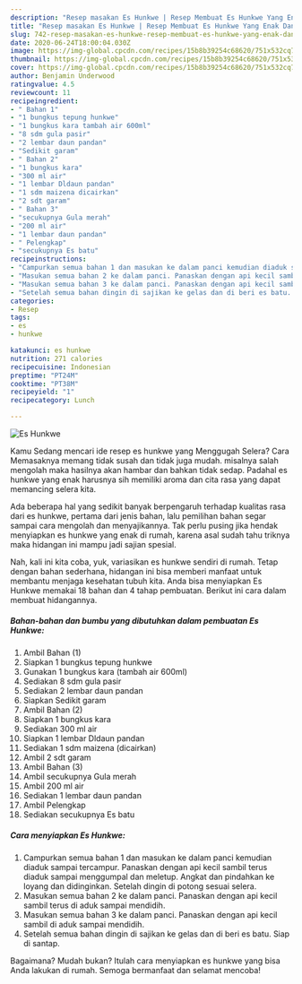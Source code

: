 ```yaml
---
description: "Resep masakan Es Hunkwe | Resep Membuat Es Hunkwe Yang Enak Dan Lezat"
title: "Resep masakan Es Hunkwe | Resep Membuat Es Hunkwe Yang Enak Dan Lezat"
slug: 742-resep-masakan-es-hunkwe-resep-membuat-es-hunkwe-yang-enak-dan-lezat
date: 2020-06-24T18:00:04.030Z
image: https://img-global.cpcdn.com/recipes/15b8b39254c68620/751x532cq70/es-hunkwe-foto-resep-utama.jpg
thumbnail: https://img-global.cpcdn.com/recipes/15b8b39254c68620/751x532cq70/es-hunkwe-foto-resep-utama.jpg
cover: https://img-global.cpcdn.com/recipes/15b8b39254c68620/751x532cq70/es-hunkwe-foto-resep-utama.jpg
author: Benjamin Underwood
ratingvalue: 4.5
reviewcount: 11
recipeingredient:
- " Bahan 1"
- "1 bungkus tepung hunkwe"
- "1 bungkus kara tambah air 600ml"
- "8 sdm gula pasir"
- "2 lembar daun pandan"
- "Sedikit garam"
- " Bahan 2"
- "1 bungkus kara"
- "300 ml air"
- "1 lembar Dldaun pandan"
- "1 sdm maizena dicairkan"
- "2 sdt garam"
- " Bahan 3"
- "secukupnya Gula merah"
- "200 ml air"
- "1 lembar daun pandan"
- " Pelengkap"
- "secukupnya Es batu"
recipeinstructions:
- "Campurkan semua bahan 1 dan masukan ke dalam panci kemudian diaduk sampai tercampur. Panaskan dengan api kecil sambil terus diaduk sampai menggumpal dan meletup. Angkat dan pindahkan ke loyang dan didinginkan. Setelah dingin di potong sesuai selera."
- "Masukan semua bahan 2 ke dalam panci. Panaskan dengan api kecil sambil terus di aduk sampai mendidih."
- "Masukan semua bahan 3 ke dalam panci. Panaskan dengan api kecil sambil di aduk sampai mendidih."
- "Setelah semua bahan dingin di sajikan ke gelas dan di beri es batu. Siap di santap."
categories:
- Resep
tags:
- es
- hunkwe

katakunci: es hunkwe 
nutrition: 271 calories
recipecuisine: Indonesian
preptime: "PT24M"
cooktime: "PT38M"
recipeyield: "1"
recipecategory: Lunch

---
```



![Es Hunkwe](https://img-global.cpcdn.com/recipes/15b8b39254c68620/751x532cq70/es-hunkwe-foto-resep-utama.jpg)

Kamu Sedang mencari ide resep es hunkwe yang Menggugah Selera? Cara Memasaknya memang tidak susah dan tidak juga mudah. misalnya salah mengolah maka hasilnya akan hambar dan bahkan tidak sedap. Padahal es hunkwe yang enak harusnya sih memiliki aroma dan cita rasa yang dapat memancing selera kita.



Ada beberapa hal yang sedikit banyak berpengaruh terhadap kualitas rasa dari es hunkwe, pertama dari jenis bahan, lalu pemilihan bahan segar sampai cara mengolah dan menyajikannya. Tak perlu pusing jika hendak menyiapkan es hunkwe yang enak di rumah, karena asal sudah tahu triknya maka hidangan ini mampu jadi sajian spesial.


Nah, kali ini kita coba, yuk, variasikan es hunkwe sendiri di rumah. Tetap dengan bahan sederhana, hidangan ini bisa memberi manfaat untuk membantu menjaga kesehatan tubuh kita. Anda bisa menyiapkan Es Hunkwe memakai 18 bahan dan 4 tahap pembuatan. Berikut ini cara dalam membuat hidangannya.

<!--inarticleads1-->

##### Bahan-bahan dan bumbu yang dibutuhkan dalam pembuatan Es Hunkwe:

1. Ambil  Bahan (1)
1. Siapkan 1 bungkus tepung hunkwe
1. Gunakan 1 bungkus kara (tambah air 600ml)
1. Sediakan 8 sdm gula pasir
1. Sediakan 2 lembar daun pandan
1. Siapkan Sedikit garam
1. Ambil  Bahan (2)
1. Siapkan 1 bungkus kara
1. Sediakan 300 ml air
1. Siapkan 1 lembar Dldaun pandan
1. Sediakan 1 sdm maizena (dicairkan)
1. Ambil 2 sdt garam
1. Ambil  Bahan (3)
1. Ambil secukupnya Gula merah
1. Ambil 200 ml air
1. Sediakan 1 lembar daun pandan
1. Ambil  Pelengkap
1. Sediakan secukupnya Es batu




<!--inarticleads2-->

##### Cara menyiapkan Es Hunkwe:

1. Campurkan semua bahan 1 dan masukan ke dalam panci kemudian diaduk sampai tercampur. Panaskan dengan api kecil sambil terus diaduk sampai menggumpal dan meletup. Angkat dan pindahkan ke loyang dan didinginkan. Setelah dingin di potong sesuai selera.
1. Masukan semua bahan 2 ke dalam panci. Panaskan dengan api kecil sambil terus di aduk sampai mendidih.
1. Masukan semua bahan 3 ke dalam panci. Panaskan dengan api kecil sambil di aduk sampai mendidih.
1. Setelah semua bahan dingin di sajikan ke gelas dan di beri es batu. Siap di santap.




Bagaimana? Mudah bukan? Itulah cara menyiapkan es hunkwe yang bisa Anda lakukan di rumah. Semoga bermanfaat dan selamat mencoba!
